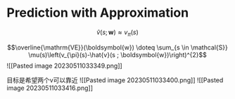 
# Prediction with Approximation



$$\hat{v}(s ; \boldsymbol{w}) \approx v_{\pi}(s)$$

$$\overline{\mathrm{VE}}(\boldsymbol{w}) \doteq \sum_{s \in \mathcal{S}} \mu(s)\left(v_{\pi}(s)-\hat{v}(s ; \boldsymbol{w})\right)^{2}$$
![[Pasted image 20230511033349.png]]

目标是希望两个v可以靠近
![[Pasted image 20230511033400.png]]
![[Pasted image 20230511033416.png]]
